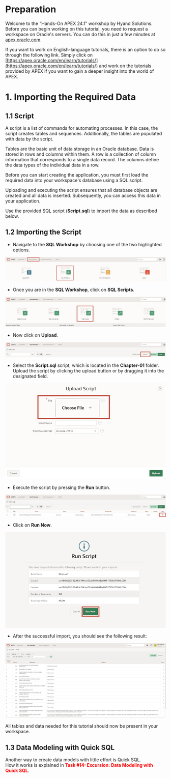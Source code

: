 # Preparation

Welcome to the “Hands-On APEX 24.1” workshop by Hyand Solutions.  
Before you can begin working on this tutorial, you need to request a workspace on Oracle's servers. You can do this in just a few minutes at [apex.oracle.com](apex.oracle.com).

If you want to work on English-language tutorials, there is an option to do so through the following link. Simply click on [https://apex.oracle.com/en/learn/tutorials/](https://apex.oracle.com/en/learn/tutorials/) and work on the tutorials provided by APEX if you want to gain a deeper insight into the world of APEX.  

# <a name="dataimport"></a> 1. Importing the Required Data 

## <a name="script"></a> 1.1 Script

A script is a list of commands for automating processes. In this case, the script creates tables and sequences. Additionally, the tables are populated with data by the script.

Tables are the basic unit of data storage in an Oracle database. Data is stored in rows and columns within them. A row is a collection of column information that corresponds to a single data record. The columns define the data types of the individual data in a row.

Before you can start creating the application, you must first load the required data into your workspace's database using a SQL script.

Uploading and executing the script ensures that all database objects are created and all data is inserted. Subsequently, you can access this data in your application.

Use the provided SQL script (**Script.sql**) to import the data as described below.

## <a name="scriptimport"></a> 1.2 Importing the Script

- Navigate to the **SQL Workshop** by choosing one of the two highlighted options.

![](../../assets/Kapitel-01/Open_SQL_Workshop.jpg) 

- Once you are in the **SQL Workshop**, click on **SQL Scripts**.

![](../../assets/Kapitel-01/Open_SQL_Skripts.jpg)

- Now click on **Upload**.

![](../../assets/Kapitel-01/SQL_Workshop_open_upload.jpg)

- Select the **Script.sql** script, which is located in the **Chapter-01** folder. Upload the script by clicking the upload button or by dragging it into the designated field.

![](../../assets/Kapitel-01/SQL_Workshop_upload_Skript.jpg)

- Execute the script by pressing the **Run** button.

![](../../assets/Kapitel-01/SQL_Workshop_run_Skript_1.jpg)

- Click on **Run Now**.

![](../../assets/Kapitel-01/SQL_Workshop_run_Skript_2.jpg)

- After the successful import, you should see the following result:

![](../../assets/Kapitel-01/SQL_Workshop_result.jpg)

All tables and data needed for this tutorial should now be present in your workspace.  

## <a name="datamodeling"></a>1.3 Data Modeling with Quick SQL

Another way to create data models with little effort is Quick SQL.  
How it works is explained in <span style="color:red">**Task #14: Excursion: Data Modeling with Quick SQL**</span>.